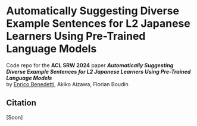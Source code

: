 # Automatically Suggesting Diverse Example Sentences for L2 Japanese Learners Using Pre-Trained Language Models


Code repo for the **ACL SRW 2024** paper _**Automatically Suggesting Diverse Example Sentences for L2 Japanese Learners Using Pre-Trained Language Models**_ <br>
by [Enrico Benedetti](https://github.com/EnricoBenedetti), Akiko Aizawa, Florian Boudin

## Citation

[Soon]